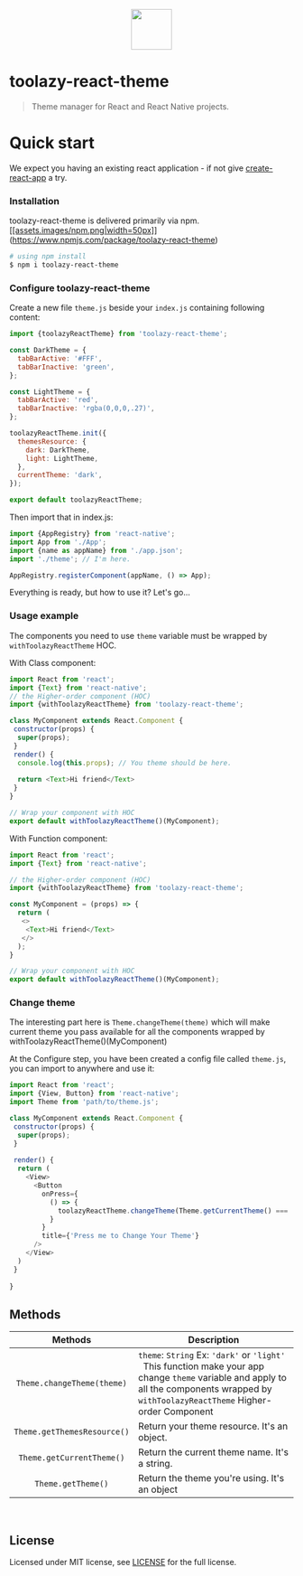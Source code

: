 <p align="center">
  <img src="img/zoom.png" width=72 height=72>
</p>

# toolazy-react-theme
> Theme manager for React and React Native projects.

# Quick start
We expect you having an existing react application - if not give [create-react-app](https://github.com/facebook/create-react-app) a try.

### Installation
toolazy-react-theme is delivered primarily via npm. [[[assets.images/npm.png|width=50px]]](https://www.npmjs.com/package/toolazy-react-theme) (<https://www.npmjs.com/package/toolazy-react-theme>)
```sh
# using npm install
$ npm i toolazy-react-theme
```
### Configure toolazy-react-theme
Create a new file ```theme.js``` beside your ```index.js``` containing following content:
```js
import {toolazyReactTheme} from 'toolazy-react-theme';

const DarkTheme = {
  tabBarActive: '#FFF',
  tabBarInactive: 'green',
};

const LightTheme = {
  tabBarActive: 'red',
  tabBarInactive: 'rgba(0,0,0,.27)',
};

toolazyReactTheme.init({
  themesResource: {
    dark: DarkTheme,
    light: LightTheme,
  },
  currentTheme: 'dark',
});

export default toolazyReactTheme;
```
Then import that in index.js:
```js
import {AppRegistry} from 'react-native';
import App from './App';
import {name as appName} from './app.json';
import './theme'; // I'm here.

AppRegistry.registerComponent(appName, () => App);
```
Everything is ready, but how to use it? Let's go...

### Usage example
The components you need to use `theme` variable must be wrapped by `withToolazyReactTheme` HOC.

With Class component:
```js
import React from 'react';
import {Text} from 'react-native';
// the Higher-order component (HOC)
import {withToolazyReactTheme} from 'toolazy-react-theme';

class MyComponent extends React.Component {
 constructor(props) {
  super(props);
 }
 render() {
  console.log(this.props); // You theme should be here.
  
  return <Text>Hi friend</Text>
 }
}

// Wrap your component with HOC
export default withToolazyReactTheme()(MyComponent);
```

With Function component:
```js
import React from 'react';
import {Text} from 'react-native';

// the Higher-order component (HOC)
import {withToolazyReactTheme} from 'toolazy-react-theme';

const MyComponent = (props) => {
  return (
   <>
    <Text>Hi friend</Text>
   </>
  );
}

// Wrap your component with HOC
export default withToolazyReactTheme()(MyComponent);
```

### Change theme
The interesting part here is ```Theme.changeTheme(theme)``` which will make current theme you pass available for all the components wrapped by withToolazyReactTheme()(MyComponent)

At the Configure step, you have been created a config file called ```theme.js```, you can import to anywhere and use it:
```js
import React from 'react';
import {View, Button} from 'react-native';
import Theme from 'path/to/theme.js';

class MyComponent extends React.Component {
 constructor(props) {
  super(props);
 }
 
 render() {
  return (
    <View>
      <Button 
        onPress={
          () => {
            toolazyReactTheme.changeTheme(Theme.getCurrentTheme() === 'light'? 'dark' : 'light');
          }
        } 
        title={'Press me to Change Your Theme'} 
      />
    </View>
  )
 }
 
}
```

## Methods

| Methods | Description |
| :---: | --- |
| `Theme.changeTheme(theme)` | `theme`: `String` Ex: `'dark'` or `'light'`<br/> &nbsp; This function make your app change `theme` variable and apply to all the components wrapped by `withToolazyReactTheme` Higher-order Component |
| `Theme.getThemesResource()` | Return your theme resource. It's an object. |
| `Theme.getCurrentTheme()` | Return the current theme name. It's a string. |
| `Theme.getTheme()` | Return the theme you're using. It's an object |


&nbsp;
&nbsp;
&nbsp;

## License
Licensed under MIT license, see [LICENSE](https://github.com/Viet27th/toolazy-react-theme/blob/master/LICENSE) for the full license.

<!-- Markdown link & img dfn's -->
[represent-npm-image]: img/npm.png
[represent-npm-url]: https://www.npmjs.com/package/toolazy-react-theme